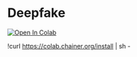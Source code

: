 # Deepfake

 
[![Open In Colab](https://colab.research.google.com/assets/colab-badge.svg)](https://colab.research.google.com/drive/16c94yemYEK7Ztkd6Pi9JTYFzpHXc2kB8#scrollTo=rW-ipQXPOWUo)


!curl https://colab.chainer.org/install | sh -

